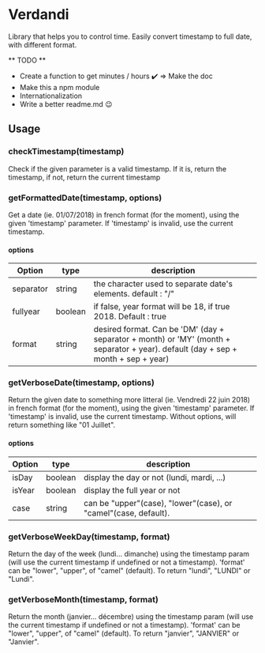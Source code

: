 # Verdandi
Library that helps you to control time. Easily convert timestamp to full date, with different format.

** TODO **
* Create a function to get minutes / hours ✔️ => Make the doc
* Make this a npm module
* Internationalization
* Write a better readme.md :wink:


## Usage
### checkTimestamp(timestamp)
Check if the given parameter is a valid timestamp.
If it is, return the timestamp, if not, return the current timestamp

### getFormattedDate(timestamp, options)
Get a date (ie. 01/07/2018) in french format (for the moment), using the given 'timestamp' parameter.
If 'timestamp' is invalid, use the current timestamp.

#### options
Option | type | description
------------ | ------------- | -------------
separator | string | the character used to separate date's elements. default : "/"
fullyear | boolean | if false, year format will be 18, if true 2018. Default : true
format | string | desired format. Can be 'DM' (day + separator + month) or 'MY' (month + separator + year). default (day + sep + month + sep + year)


### getVerboseDate(timestamp, options)
Return the given date to something more litteral (ie. Vendredi 22 juin 2018) in french format (for the moment), using the given 'timestamp' parameter.
If 'timestamp' is invalid, use the current timestamp.
Without options, will return something like "01 Juillet".

#### options
Option | type | description
------------ | ------------- | -------------
isDay | boolean | display the day or not (lundi, mardi, ...)
isYear | boolean | display the full year or not
case | string | can be "upper"(case), "lower"(case), or "camel"(case, default). 


### getVerboseWeekDay(timestamp, format)
Return the day of the week (lundi... dimanche) using the timestamp param (will use the current timestamp if undefined or not a timestamp).
'format' can be "lower", "upper", of "camel" (default). To return "lundi", "LUNDI" or "Lundi".


### getVerboseMonth(timestamp, format)
Return the month (janvier... décembre) using the timestamp param (will use the current timestamp if undefined or not a timestamp).
'format' can be "lower", "upper", of "camel" (default). To return "janvier", "JANVIER" or "Janvier".

